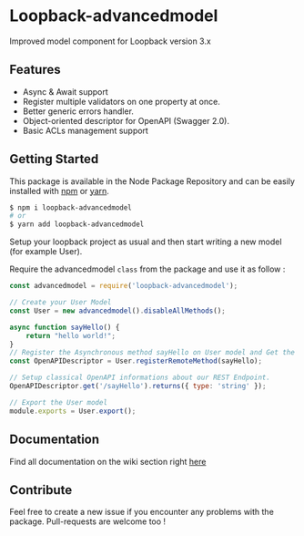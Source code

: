 # Loopback-advancedmodel
Improved model component for Loopback version 3.x

## Features

- Async & Await support
- Register multiple validators on one property at once.
- Better generic errors handler.
- Object-oriented descriptor for OpenAPI (Swagger 2.0).
- Basic ACLs management support

## Getting Started

This package is available in the Node Package Repository and can be easily installed with [npm](https://docs.npmjs.com/getting-started/what-is-npm) or [yarn](https://yarnpkg.com).

```bash
$ npm i loopback-advancedmodel
# or
$ yarn add loopback-advancedmodel
``` 

Setup your loopback project as usual and then start writing a new model (for example User).

Require the advancedmodel `class` from the package and use it as follow :

```javascript
const advancedmodel = require('loopback-advancedmodel');

// Create your User Model
const User = new advancedmodel().disableAllMethods();

async function sayHello() {
    return "hello world!";
}
// Register the Asynchronous method sayHello on User model and Get the OpenAPI Descriptor Object.
const OpenAPIDescriptor = User.registerRemoteMethod(sayHello);

// Setup classical OpenAPI informations about our REST Endpoint.
OpenAPIDescriptor.get('/sayHello').returns({ type: 'string' });

// Export the User model
module.exports = User.export();
``` 

## Documentation

Find all documentation on the wiki section right [here](https://github.com/fraxken/loopback-advancedmodel/wiki)

## Contribute

Feel free to create a new issue if you encounter any problems with the package. Pull-requests are welcome too !
